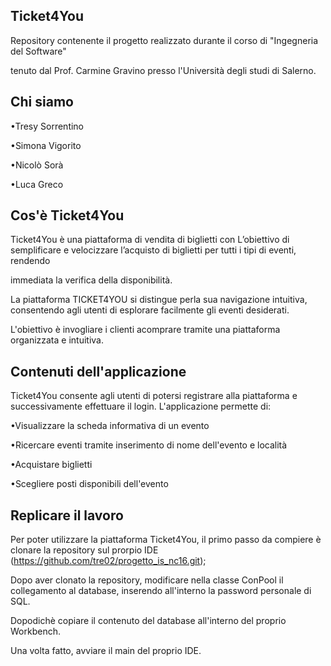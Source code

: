Ticket4You
-------------
Repository contenente il progetto realizzato durante il corso di "Ingegneria del Software"   

tenuto dal Prof. Carmine Gravino presso l'Università degli studi di Salerno.

Chi siamo
------------
•Tresy Sorrentino


•Simona Vigorito


•Nicolò Sorà


•Luca Greco



Cos'è Ticket4You
------------
Ticket4You è una piattaforma di vendita di biglietti con L’obiettivo di semplificare e velocizzare l’acquisto di biglietti per tutti i tipi di eventi, rendendo

immediata la verifica della disponibilità.

La piattaforma TICKET4YOU si distingue perla sua navigazione intuitiva, consentendo agli utenti di esplorare facilmente gli eventi desiderati.


L'obiettivo è invogliare i clienti acomprare tramite una piattaforma organizzata e intuitiva.

Contenuti dell'applicazione
------------
Ticket4You consente agli utenti di potersi registrare alla piattaforma e successivamente effettuare il login. L'applicazione permette di:


•Visualizzare la scheda informativa di un evento


•Ricercare eventi tramite inserimento di nome dell'evento e località


•Acquistare biglietti


•Scegliere posti disponibili dell'evento



Replicare il lavoro
------------
Per poter utilizzare la piattaforma Ticket4You, il primo passo da compiere è clonare la repository sul prorpio IDE (https://github.com/tre02/progetto_is_nc16.git);


Dopo aver clonato la repository, modificare nella classe ConPool il collegamento al database, inserendo all'interno la password personale di SQL.


Dopodichè copiare il contenuto del database all'interno del proprio Workbench.


Una volta fatto, avviare il main del proprio IDE.





